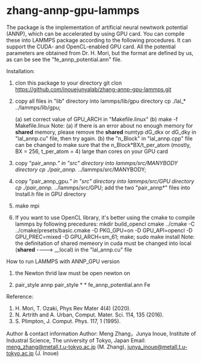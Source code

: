 # zhang-annp-gpu-lammps
The package is the implementation of artificial neural newtwork potential (ANNP), which can be accelerated by using GPU card. You can compile these into LAMMPS package according to the following procedures. It can support the CUDA- and OpenCL-enabled GPU card. All the potential parameters are obtained from Dr. H. Mori, but the format are defined by us, as can be see the "fe_annp_potential.ann" file.

Installation:
1. clon this package to your directory
   git clon https://github.com/inouejunyalab/zhang-annp-gpu-lammps.git

2. copy all files in "lib" directory into lammps/lib/gpu directory
   cp ./lal_* ../lammps/lib/gpu;

   (a) set correct value of GPU_ARCH in "Makefile.linux"
   (b) make -f Makefile.linux
   Note: 
   (a) if there is an error about no enough memory for __shared__ memory, please remove the __shared__ numtyp dG_dkx or dG_dky in "lal_annp.cu" file, then try again.
   (b) the "n_Block" in "lal_annp.cpp" file can be changed to make sure that the n_Block*BX/t_per_atom (mostly, BX = 256, t_per_atom = 4) large than cores on your GPU card

3. copy "pair_annp.*" in "src" directory into lammps/src/MANYBODY directory
   cp ./pair_annp.* ../lammps/src/MANYBODY;

4. copy "pair_annp_gpu.*" in "src" directory into lammps/src/GPU directory 
   cp ./pair_annp.* ../lammps/src/GPU;
   add the two "pair_annp*" files into Install.h file in GPU directory

5. make mpi

6. If you want to use OpenCL library, it's better using the cmake to compile lammps by following precedures:
   mkdir build_opencl
   cmake ../cmake -C ../cmake/presets/basic.cmake -D PKG_GPU=on -D GPU_API=opencl -D GPU_PREC=mixed -D GPU_ARCH=sm_61;
   make;
   sudo make install
   Note: the definitation of shared memeory in cuda must be changed into local (__shared__ ----> __local) in the "lal_annp.cu" file  

How to run LAMMPS with ANNP_GPU version
1. the Newton thrid law must be open 
   newton on

2. pair_style	annp
   pair_style	* * fe_annp_potential.ann Fe

Reference:
1. H. Mori, T. Ozaki, Phys Rev Mater 4(4) (2020).
2. N. Artrith and A. Urban, Comput. Mater. Sci. 114, 135 (2016).
3. S. Plimpton, J. Comput. Phys. 117, 1 (1995).

Author & contact information
Author: Meng Zhang，Junya Inoue, Institute of Industral Science, The university of Tokyo, Japan
Email: meng_zhang@metall.t.u-tokyo.ac.jp (M. Zhang), junya_inoue@metall.t.u-tokyo.ac.jp (J. Inoue)
